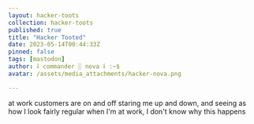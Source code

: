 ```yaml
---
layout: hacker-toots
collection: hacker-toots
published: true
title: "Hacker Tooted"
date: 2023-05-14T00:44:33Z
pinned: false
tags: [mastodon]
author: ⸸ commander ░ nova ⸸ :~$
avatar: /assets/media_attachments/hacker-nova.png

---
```


<p>at work customers are on and off staring me up and down, and seeing as how I look fairly regular when I&#39;m at work, I don&#39;t know why this happens</p>


